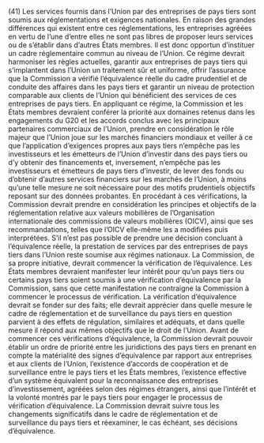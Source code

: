 (41) Les services fournis dans l’Union par des entreprises de pays tiers sont soumis aux réglementations et exigences nationales. En raison des grandes différences qui existent entre ces réglementations, les entreprises agréées en vertu de l’une d’entre elles ne sont pas libres de proposer leurs services ou de s’établir dans d’autres États membres. Il est donc opportun d’instituer un cadre réglementaire commun au niveau de l’Union. Ce régime devrait harmoniser les règles actuelles, garantir aux entreprises de pays tiers qui s’implantent dans l’Union un traitement sûr et uniforme, offrir l’assurance que la Commission a vérifié l’équivalence réelle du cadre prudentiel et de conduite des affaires dans les pays tiers et garantir un niveau de protection comparable aux clients de l’Union qui bénéficient des services de ces entreprises de pays tiers. En appliquant ce régime, la Commission et les États membres devraient conférer la priorité aux domaines retenus dans les engagements du G20 et les accords conclus avec les principaux partenaires commerciaux de l’Union, prendre en considération le rôle majeur que l’Union joue sur les marchés financiers mondiaux et veiller à ce que l’application d’exigences propres aux pays tiers n’empêche pas les investisseurs et les émetteurs de l’Union d’investir dans des pays tiers ou d’y obtenir des financements et, inversement, n’empêche pas les investisseurs et émetteurs de pays tiers d’investir, de lever des fonds ou d’obtenir d’autres services financiers sur les marchés de l’Union, à moins qu’une telle mesure ne soit nécessaire pour des motifs prudentiels objectifs reposant sur des données probantes. En procédant à ces vérifications, la Commission devrait prendre en considération les principes et objectifs de la réglementation relative aux valeurs mobilières de l’Organisation internationale des commissions de valeurs mobilières (OICV), ainsi que ses recommandations, telles que l’OICV elle-même les a modifiées puis interprétées. S’il n’est pas possible de prendre une décision concluant à l’équivalence réelle, la prestation de services par des entreprises de pays tiers dans l’Union reste soumise aux régimes nationaux. La Commission, de sa propre initiative, devrait commencer la vérification de l’équivalence. Les États membres devraient manifester leur intérêt pour qu’un pays tiers ou certains pays tiers soient soumis à une vérification d’équivalence par la Commission, sans que cette manifestation ne contraigne la Commission à commencer le processus de vérification. La vérification d’équivalence devrait se fonder sur des faits; elle devrait apprécier dans quelle mesure le cadre de réglementation et de surveillance du pays tiers en question parvient à des effets de régulation, similaires et adéquats, et dans quelle mesure il répond aux mêmes objectifs que le droit de l’Union. Avant de commencer ces vérifications d’équivalence, la Commission devrait pouvoir établir un ordre de priorité entre les juridictions des pays tiers en prenant en compte la matérialité des signes d’équivalence par rapport aux entreprises et aux clients de l’Union, l’existence d’accords de coopération et de surveillance entre le pays tiers et les États membres, l’existence effective d’un système équivalent pour la reconnaissance des entreprises d’investissement, agréées selon des régimes étrangers, ainsi que l’intérêt et la volonté montrés par le pays tiers pour engager le processus de vérification d’équivalence. La Commission devrait suivre tous les changements significatifs dans le cadre de réglementation et de surveillance du pays tiers et réexaminer, le cas échéant, ses décisions d’équivalence.